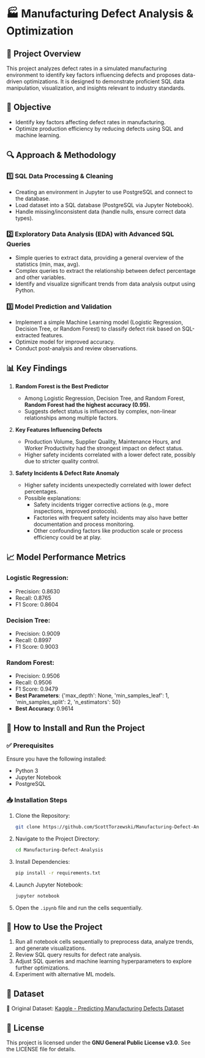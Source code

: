# 🏭 Manufacturing Defect Analysis & Optimization

## 📌 Project Overview
This project analyzes defect rates in a simulated manufacturing environment to identify key factors influencing defects and proposes data-driven optimizations. It is designed to demonstrate proficient SQL data manipulation, visualization, and insights relevant to industry standards.

## 🎯 Objective
- Identify key factors affecting defect rates in manufacturing.
- Optimize production efficiency by reducing defects using SQL and machine learning.

## 🔍 Approach & Methodology
### 1️⃣ SQL Data Processing & Cleaning
- Creating an environment in Jupyter to use PostgreSQL and connect to the database. 
- Load dataset into a SQL database (PostgreSQL via Jupyter Notebook).
- Handle missing/inconsistent data (handle nulls, ensure correct data types). 

### 2️⃣ Exploratory Data Analysis (EDA) with Advanced SQL Queries
- Simple queries to extract data, providing a general overview of the statistics (min, max, avg).
- Complex queries to extract the relationship between defect percentage and other variables.
- Identify and visualize significant trends from data analysis output using Python.

### 3️⃣ Model Prediction and Validation
- Implement a simple Machine Learning model (Logistic Regression, Decision Tree, or Random Forest) to classify defect risk based on SQL-extracted features.
- Optimize model for improved accuracy.
- Conduct post-analysis and review observations.

## 📊 Key Findings
1. **Random Forest is the Best Predictor**
   - Among Logistic Regression, Decision Tree, and Random Forest, **Random Forest had the highest accuracy (0.95).**
   - Suggests defect status is influenced by complex, non-linear relationships among multiple factors.

2. **Key Features Influencing Defects**
   - Production Volume, Supplier Quality, Maintenance Hours, and Worker Productivity had the strongest impact on defect status.
   - Higher safety incidents correlated with a lower defect rate, possibly due to stricter quality control.

3. **Safety Incidents & Defect Rate Anomaly**
   - Higher safety incidents unexpectedly correlated with lower defect percentages.
   - Possible explanations:
     - Safety incidents trigger corrective actions (e.g., more inspections, improved protocols).
     - Factories with frequent safety incidents may also have better documentation and process monitoring.
     - Other confounding factors like production scale or process efficiency could be at play.

## 📈 Model Performance Metrics
### Logistic Regression:
- Precision: 0.8630
- Recall: 0.8765
- F1 Score: 0.8604

### Decision Tree:
- Precision: 0.9009
- Recall: 0.8997
- F1 Score: 0.9003

### Random Forest:
- Precision: 0.9506
- Recall: 0.9506
- F1 Score: 0.9479
- **Best Parameters**: {'max_depth': None, 'min_samples_leaf': 1, 'min_samples_split': 2, 'n_estimators': 50}
- **Best Accuracy**: 0.9614

## 🚀 How to Install and Run the Project
### ✅ Prerequisites
Ensure you have the following installed:
- Python 3
- Jupyter Notebook
- PostgreSQL

### 📥 Installation Steps
1. Clone the Repository:
   ```bash
   git clone https://github.com/ScottTorzewski/Manufacturing-Defect-Analysis.git
   ```
2. Navigate to the Project Directory:
   ```bash
   cd Manufacturing-Defect-Analysis
   ```
3. Install Dependencies:
   ```bash
   pip install -r requirements.txt
   ```
4. Launch Jupyter Notebook:
   ```bash
   jupyter notebook
   ```
5. Open the `.ipynb` file and run the cells sequentially.

## 🎯 How to Use the Project
1. Run all notebook cells sequentially to preprocess data, analyze trends, and generate visualizations.
2. Review SQL query results for defect rate analysis.
3. Adjust SQL queries and machine learning hyperparameters to explore further optimizations.
4. Experiment with alternative ML models.

## 📂 Dataset
🔗 Original Dataset: [Kaggle - Predicting Manufacturing Defects Dataset](https://www.kaggle.com/datasets/rabieelkharoua/predicting-manufacturing-defects-dataset/data)

## 📜 License
This project is licensed under the **GNU General Public License v3.0**. See the LICENSE file for details.
```

